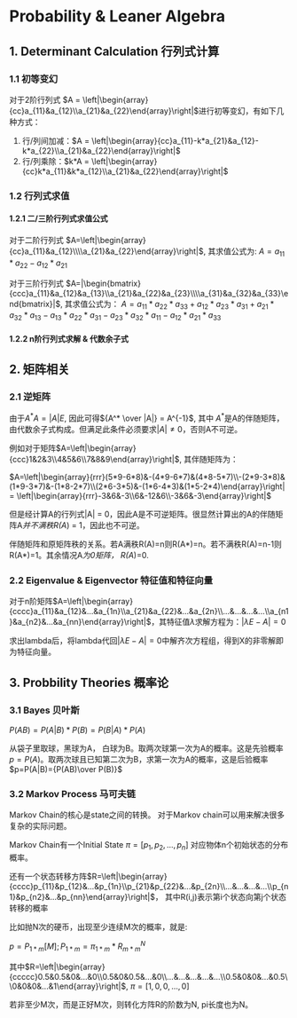 # Probability & Leaner Algebra

## 1.  Determinant Calculation 行列式计算

### 1.1 初等变幻

对于2阶行列式 $`A = \left|\begin{array}{cc}a_{11}&a_{12}\\a_{21}&a_{22}\end{array}\right|`$进行初等变幻，有如下几种方式：

1. 行/列间加减：$`A = \left|\begin{array}{cc}a_{11}-k*a_{21}&a_{12}-k*a_{22}\\a_{21}&a_{22}\end{array}\right|`$
2. 行/列乘除：$`k*A = \left|\begin{array}{cc}k*a_{11}&k*a_{12}\\a_{21}&a_{22}\end{array}\right|`$

### 1.2 行列式求值

#### 1.2.1 二/三阶行列式求值公式

对于二阶行列式 $`A=\left|\begin{array}{cc}a_{11}&a_{12}\\\\a_{21}&a_{22}\end{array}\right|`$, 其求值公式为:
    $`A=a_{11}*a_{22}-a_{12}*a_{21}`$

对于三阶行列式 $`A=|\begin{bmatrix}{ccc}a_{11}&a_{12}&a_{13}\\a_{21}&a_{22}&a_{23}\\\\a_{31}&a_{32}&a_{33}\end{bmatrix}|`$, 其求值公式为：
    $`A=a_{11}*a_{22}*a_{33}+a_{12}*a_{23}*a_{31}+a_{21}*a_{32}*a_{13}-a_{13}*a_{22}*a_{31}-a_{23}*a_{32}*a_{11}-a_{12}*a_{21}*a_{33}`$

#### 1.2.2 n阶行列式求解 & 代数余子式

## 2. 矩阵相关

### 2.1 逆矩阵

由于$`A^*A = |A|E`$, 因此可得$`{A^* \over |A|} = A^{-1}`$, 其中 $`A^*`$是A的伴随矩阵，由代数余子式构成。但满足此条件必须要求$`|A|\ne0`$，否则A不可逆。

例如对于矩阵$`A=\left|\begin{array}{ccc}1&2&3\\4&5&6\\7&8&9\end{array}\right|`$, 其伴随矩阵为：

$`A=\left|\begin{array}{rrr}(5*9-6*8)&-(4*9-6*7)&(4*8-5*7)\\-(2*9-3*8)&(1*9-3*7)&-(1*8-2*7)\\(2*6-3*5)&-(1*6-4*3)&(1*5-2*4)\end{array}\right| = \left|\begin{array}{rrr}-3&6&-3\\6&-12&6\\-3&6&-3\end{array}\right|`$

但是经计算A的行列式|A| = 0，因此A是不可逆矩阵。很显然计算出的A的伴随矩阵A*并不满秩R(A*) = 1，因此也不可逆。

伴随矩阵和原矩阵秩的关系。若A满秩R(A)=n则R(A*)=n。若不满秩R(A)=n-1则R(A*)=1。其余情况A*为0矩阵， R(A*)=0.

### 2.2 Eigenvalue & Eigenvector 特征值和特征向量

对于n阶矩阵$`A=\left|\begin{array}{cccc}a_{11}&a_{12}&...&a_{1n}\\a_{21}&a_{22}&...&a_{2n}\\...&...&...&...\\a_{n1}&a_{n2}&...&a_{nn}\end{array}\right|`$，其特征值$\lambda$求解方程为：$`|\lambda E-A|=0`$

求出lambda后，将lambda代回$`|\lambda E-A|=0`$中解齐次方程组，得到X的非零解即为特征向量。

## 3. Probbility Theories 概率论

### 3.1 Bayes 贝叶斯

$`P(AB) = P(A|B)*P(B) = P(B|A)*P(A)`$

从袋子里取球，黑球为A， 白球为B。取两次球第一次为A的概率。这是先验概率$p = P(A)$。取两次球且已知第二次为B，求第一次为A的概率，这是后验概率$`p=P(A|B)={P(AB)\over P(B)}`$

### 3.2 Markov Process 马可夫链

Markov Chain的核心是state之间的转换。 对于Markov chain可以用来解决很多复杂的实际问题。

Markov Chain有一个Initial State $\pi=[p_1,p_2,...,p_n]$ 对应物体n个初始状态的分布概率。

还有一个状态转移方阵$`R=\left|\begin{array}{cccc}p_{11}&p_{12}&...&p_{1n}\\p_{21}&p_{22}&...&p_{2n}\\...&...&...&...\\p_{n1}&p_{n2}&...&p_{nn}\end{array}\right|`$， 其中R(i,j)表示第i个状态向第j个状态转移的概率

比如抛N次的硬币，出现至少连续M次的概率，就是:

$`p = P_{1*m}[M]; P_{1*m} = \pi_{1*m}*R_{m*m}^N`$

其中$`R=\left|\begin{array}{ccccc}0.5&0.5&0&...&0\\0.5&0&0.5&...&0\\...&...&...&...&...\\0.5&0&0&...&0.5\\0&0&0&...&1\end{array}\right|`$, $`\pi=[1,0,0,...,0]`$

若非至少M次，而是正好M次，则转化方阵R的阶数为N, pi长度也为N。
